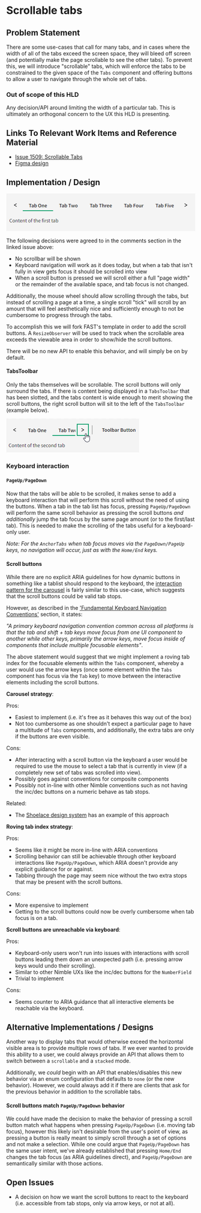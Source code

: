 # Scrollable tabs

## Problem Statement

There are some use-cases that call for many tabs, and in cases where the width of all of the tabs exceed the screen space, they will bleed off screen (and potentially make the page scrollable to see the other tabs). To prevent this, we will introduce "scrollable" tabs, which will enforce the tabs to be constrained to the given space of the `Tabs` component and offering buttons to allow a user to navigate through the whole set of tabs.

### Out of scope of this HLD

Any decision/API around limiting the width of a particular tab. This is ultimately an orthogonal concern to the UX this HLD is presenting.

## Links To Relevant Work Items and Reference Material

-   [Issue 1509: Scrollable Tabs](https://github.com/ni/nimble/issues/1509)
-   [Figma design](https://www.figma.com/design/PO9mFOu5BCl8aJvFchEeuN/Nimble_Components?node-id=11133-57220&node-type=instance&t=DlnrdRo7KWYlheFz-0)

## Implementation / Design

![Scrollable Tabs](./spec-images/scrollable-tabs.png)

The following decisions were agreed to in the comments section in the linked issue above:

-   No scrollbar will be shown
-   Keyboard navigation will work as it does today, but when a tab that isn't fully in view gets focus it should be scrolled into view
-   When a scroll button is pressed we will scroll either a full "page width" or the remainder of the available space, and tab focus is not changed.

Additionally, the mouse wheel should allow scrolling through the tabs, but instead of scrolling a page at a time, a single scroll "tick" will scroll by an amount that will feel aesthetically nice and sufficiently enough to not be cumbersome to progress through the tabs.

To accomplish this we will fork FAST's template in order to add the scroll buttons. A `ResizeObserver` will be used to track when the scrollable area exceeds the viewable area in order to show/hide the scroll buttons.

There will be no new API to enable this behavior, and will simply be on by default.

#### TabsToolbar

Only the tabs themselves will be scrollable. The scroll buttons will only surround the tabs. If there is content being displayed in a `TabsToolbar` that has been slotted, and the tabs content is wide enough to merit showing the scroll buttons, the right scroll button will sit to the left of the `TabsToolbar` (example below).

![Scrollable Tabs with Toolbar](./spec-images/scrollable-tabs-toolbar.png)

### Keyboard interaction

#### `PageUp/PageDown`

Now that the tabs will be able to be scrolled, it makes sense to add a keyboard interaction that will perform this scroll without the need of using the buttons. When a tab in the tab list has focus, pressing `PageUp/PageDown` will perform the same scroll behavior as pressing the scroll buttons _and additionally_ jump the tab focus by the same page amount (or to the first/last tab). This is needed to make the scrolling of the tabs useful for a keyboard-only user.

_Note: For the `AnchorTabs` when tab focus moves via the `PageDown/PageUp` keys, no navigation will occur, just as with the `Home/End` keys._

#### Scroll buttons

While there are no explicit ARIA guidelines for how dynamic buttons in something like a tablist should respond to the keyboard, the [interaction pattern for the carousel](https://www.w3.org/WAI/ARIA/apg/patterns/carousel/#keyboardinteraction) is fairly similar to this use-case, which suggests that the scroll buttons could be valid tab stops.

However, as described in the ['Fundamental Keyboard Navigation Conventions'](https://www.w3.org/WAI/ARIA/apg/practices/keyboard-interface/#fundamentalkeyboardnavigationconventions) section, it states:

_"A primary keyboard navigation convention common across all platforms is that the tab and shift + tab keys move focus from one UI component to another while other keys, primarily the arrow keys, move focus inside of components that include multiple focusable elements"_.

The above statement would suggest that we might implement a roving tab index for the focusable elements within the `Tabs` component, whereby a user would use the arrow keys (once some element within the `Tabs` component has focus via the `Tab` key) to move between the interactive elements including the scroll buttons.

**Carousel strategy**:

Pros:

-   Easiest to implement (i.e. it's free as it behaves this way out of the box)
-   Not too cumbersome as one shouldn't expect a particular page to have a multitude of `Tabs` components, and additionally, the extra tabs are only if the buttons are even visible.

Cons:

-   After interacting with a scroll button via the keyboard a user would be required to use the mouse to select a tab that is currently in view (if a completely new set of tabs was scrolled into view).
-   Possibly goes against conventions for composite components
-   Possibly not in-line with other Nimble conventions such as not having the inc/dec buttons on a numeric behave as tab stops.

Related:

-   The [Shoelace design system](https://shoelace.style/components/tab-group#scrolling-tabs) has an example of this approach

**Roving tab index strategy**:

Pros:

-   Seems like it might be more in-line with ARIA conventions
-   Scrolling behavior can still be achievable through other keyboard interactions like `PageUp/PageDown`, which ARIA doesn't provide any explicit guidance for or against.
-   Tabbing through the page may seem nice without the two extra stops that may be present with the scroll buttons.

Cons:

-   More expensive to implement
-   Getting to the scroll buttons could now be overly cumbersome when tab focus is on a tab.

**Scroll buttons are unreachable via keyboard**:

Pros:

-   Keyboard-only users won't run into issues with interactions with scroll buttons leading them down an unexpected path (i.e. pressing arrow keys would undo their scrolling).
-   Similar to other Nimble UXs like the inc/dec buttons for the `NumberField`
-   Trivial to implement

Cons:

-   Seems counter to ARIA guidance that all interactive elements be reachable via the keyboard.

## Alternative Implementations / Designs

Another way to display tabs that would otherwise exceed the horizontal visible area is to provide multiple rows of tabs. If we ever wanted to provide this ability to a user, we could always provide an API that allows them to switch between a `scrollable` and a `stacked` mode.

Additionally, we _could_ begin with an API that enables/disables this new behavior via an enum configuration that defaults to `none` (or the new behavior). However, we could always add it if there are clients that ask for the previous behavior in addition to the scrollable tabs.

#### Scroll buttons match `PageUp/PageDown` behavior

We could have made the decision to make the behavior of pressing a scroll button match what happens when pressing `PageUp/PageDown` (i.e. moving tab focus), however this likely isn't desirable from the user's point of view, as pressing a button is really meant to simply scroll through a set of options and not make a selection. While one could argue that `PageUp/PageDown` has the same user intent, we've already established that pressing `Home/End` changes the tab focus (as ARIA guidelines direct), and `PageUp/PageDown` are semantically similar with those actions.

## Open Issues

-   A decision on how we want the scroll buttons to react to the keyboard (i.e. accessible from tab stops, only via arrow keys, or not at all).
